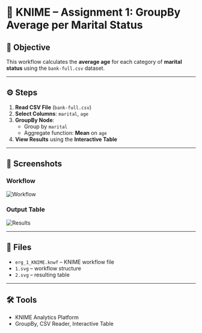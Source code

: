 # 🧮 KNIME – Assignment 1: GroupBy Average per Marital Status

## 📌 Objective

This workflow calculates the **average age** for each category of **marital status** using the `bank-full.csv` dataset.

---

## ⚙️ Steps

1. **Read CSV File** (`bank-full.csv`)
2. **Select Columns**: `marital`, `age`
3. **GroupBy Node**: 
   - Group by `marital`
   - Aggregate function: **Mean** on `age`
4. **View Results** using the **Interactive Table**

---

## 📸 Screenshots

### Workflow

![Workflow](../1.svg)

### Output Table

![Results](../2.svg)

---

## 📁 Files

- `erg_1_KNIME.knwf` – KNIME workflow file
- `1.svg` – workflow structure
- `2.svg` – resulting table

---

## 🛠 Tools

- KNIME Analytics Platform
- GroupBy, CSV Reader, Interactive Table
